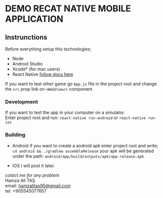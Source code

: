 # DEMO RECAT NATIVE MOBILE APPLICATION

## Instrunctions

Before everything setup this technologies;
- Node
- Android Studio
- Xcode* (for mac users)
- React Native [follow docs here](https://facebook.github.io/react-native/)

If you want to test other game go `App.js` file in the project root and change the `src` prop link on `<WebView/>` component.

### Development
If you want to test the app in your computer on a simulator.<br/>
Enter project root and run: `react-native run-android` or `react-native run-ios`

### Building
- Android
    if you want to create a android apk enter project root and write;
    `cd android && ./gradlew assembleRelease`
    your apk will be generated under the path: `android/app/build/outputs/apk/app-release.apk`

- IOS
    I will post it later.

*cotact me for any problem*
<br />
Hamza Ali TAŞ
<br />
email: hamzalitas95@gmail.com
<br />
tel: +905545077657